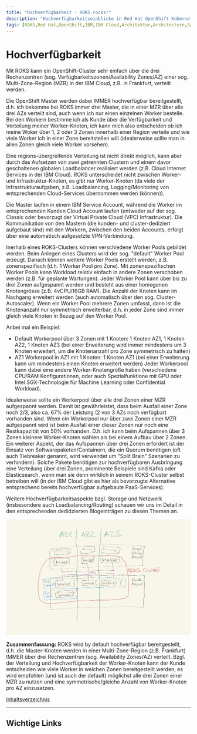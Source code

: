 ```yaml
---
title: "Hochverfügbarkeit - ROKS rocks!"
description: "Hochverfügbarkeitseinblicke in Red Hat OpenShift Kubernetes Service (ROKS)"
tags: [ROKS,Red Hat,OpenShift,IBM,IBM Cloud,Architektur,Architecture,Satellite,Cloud Satellite,High Availability,Availability Zone,Verfügbarkeit,Verfügbarkeitszone,Hochverfügbarkeit,IBM Cloud Satellite]
---
```


# Hochverfügbarkeit

Mit ROKS kann ein OpenShift-Cluster sehr einfach über die drei Rechenzentren (sog. Verfügbarkeitszonen/Availability Zones/AZ) einer sog. Multi-Zone-Region (MZR) in der IBM Cloud, z.B. in Frankfurt, verteilt werden.

Die OpenShift Master werden dabei IMMER hochverfügbar bereitgestellt, d.h. ich bekomme bei ROKS immer drei Master, die in einer MZR über alle drei AZs verteilt sind, auch wenn ich nur einen einzelnen Worker bestelle. 
Bei den Workern bestimme ich als Kunde über die Verfügbarkeit und Verteilung meiner Worker-Knoten, ich kann mich also entscheiden ob ich meine Woker über 1, 2 oder 3 Zonen innerhalb einer Region verteile und wie viele Worker ich in einer Zone bereitstellen will (idealerweise sollte man in allen Zonen gleich viele Worker vorsehen).

Eine regions-übergreifende Verteilung ist nicht direkt möglich, kann aber durch das Aufsetzen von zwei getrennten Clustern und einem davor geschaltenen globalen Loadbalancer realisiert werden (z.B. Cloud Internet Services in der IBM Cloud).
ROKS unterscheidet nicht zwischen Worker- und Infrastruktur-Knoten, es gibt nur Worker-Knoten (da viele der Infrastrukturaufgaben, z.B. Loadbalancing, Logging/Monitoring von entsprechenden Cloud-Services übernommen werden (können)). 

Die Master laufen in einem IBM Service Account, während die Worker im entsprechenden Kunden Cloud Account laufen (entweder auf der sog. Classic oder bevorzugt der Virtual Private Cloud (VPC) Infrastruktur). Die Kommunikation von den Mastern (die kunden- und cluster-dediziert aufgebaut sind) mit den Workern, zwischen den beiden Accounts, erfolgt über eine automatisch aufgesetzte VPN-Verbindung.

Inerhalb eines ROKS-Clusters können verschiedene Worker Pools gebildet werden. Beim Anlegen eines Clusters wird der sog. "default" Worker Pool erzeugt. 
Danach können weitere Worker Pools erstellt werden, z.B. zonenspezifisch (d.h. 1 Worker Pool pro Zone). Mit zonenspezifischen Worker Pools kann Workload relativ einfach in andere Zonen verschoben werden (z.B. für geplante Wartungen). 
Jeder Worker Pool kann über bis zu drei Zonen aufgespannt werden und besteht aus einer homogenen Knotengrösse (z.B. 4vCPU/16GB RAM). Die Anzahl der Knoten kann im Nachgang erweitert werden (auch automatisch über den sog. Cluster-Autoscaler). Wenn ein Worker Pool mehrere Zonen umfasst, dann ist die Knotenanzahl nur symmetrisch erweiterbar, d.h. in jeder Zone sind immer gleich viele Knoten in Bezug auf den Worker Pool.

Anbei mal ein Beispiel:
- Default Workerpool über 3 Zonen mit 1 Knoten: 1 Knoten AZ1, 1 Knoten AZ2, 1 Knoten AZ3 (bei einer Erweiterung wird immer mindestens um 3 Knoten erweitert, um die Knotenanzahl pro Zone symmetrisch zu halten)
- AZ1 Workerpool in AZ1 mit 1 Knoten: 1 Knoten AZ1 (bei einer Erweiterung kann um mindestens einen Knoten erweitert werden)
Jeder Workerpool kann dabei eine andere Worker-Knotengröße haben (verschiedene CPU/RAM Konfigurationen, oder auch Spezialfunktione mit GPU oder Intel SGX-Technologie für Machine Learning oder Confidential Workload).

Idealerweise sollte ein Workerpool über alle drei Zonen einer MZR aufgespannt werden. Damit ist gewährleistet, dass beim Ausfall einer Zone noch 2/3, also ca. 67% der Leistung (2 von 3 AZs noch verfügbar) vorhanden sind. Wenn ein Workerpool nur über zwei Zonen einer MZR aufgespannt wird ist beim Ausfall einer dieser Zonen nur noch eine Restkapazität von 50% vorhanden. D.h. ich kann beim Aufspannen über 3 Zonen kleinere Worker-Knoten wählen als bei einem Aufbau über 2 Zonen. Ein weiterer Aspekt, der das Aufspannen über drei Zonen erfordert ist der Einsatz von Softwarepaketen/Containern, die ein Quorum benötigen (oft auch Tiebreaker genannt, wird verwendet um "Split Brain" Szenarien zu verhindern). Solche Pakete benötigen zur hochverfügbaren Ausbringung eine Verteilung über drei Zonen, prominente Beispiele sind Kafka oder Elasticsearch, wenn man sie denn wirklich in seinem ROKS-Cluster selbst betreiben will (in der IBM Cloud gibt es hier als bevorzugte Alternative entsprechend bereits hochverfügbar aufgebaute PaaS-Services).

Weitere Hochverfügbarkeitsaspekte bzgl. Storage und Netzwerk (insbesondere auch Loadbalancing/Routing) schauen wir uns im Detail in den entsprechenden dedidzierten Blogeinträgen zu diesen Themen an.

![ROKS Hochverfügbarkeit](./images/roksha.jpg)

**Zusammenfassung:** ROKS wird by default hochverfügbar bereitgestellt, d.h. die Master-Knoten werden in einer Multi-Zone-Region (z.B. Frankfurt) IMMER über drei Rechenzentren (sog. Availability Zones/AZ) verteilt. Bzgl. der Verteilung und Hochverfügbarkeit der Worker-Knoten kann der Kunde entscheiden wie viele Worker in welchen Zonen bereitgestellt werden, es wird empfohlen (und ist auch der default) möglichst alle drei Zonen einer MZR zu nutzen und eine symmetrische/gleiche Anzahl von Worker-Knoten pro AZ einzusetzen.

[Inhaltsverzeichnis](./README.md) 

<hr/>

Wichtige Links
-
